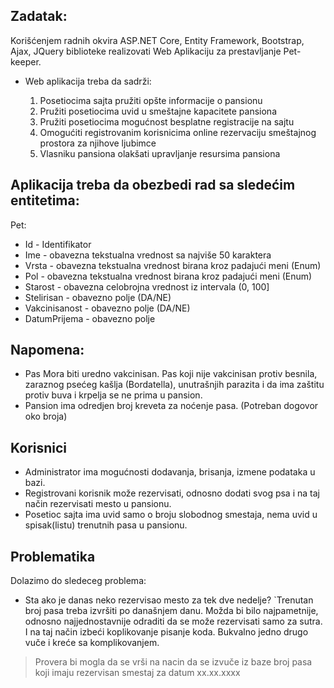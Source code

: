 ## Zadatak:

Korišćenjem radnih okvira ASP.NET Core, Entity Framework, Bootstrap, Ajax, JQuery biblioteke realizovati Web Aplikaciju za prestavljanje Pet-keeper.

- Web aplikacija treba da sadrži:

	1. Posetiocima sajta pružiti opšte informacije o pansionu
	2. Pružiti posetiocima uvid u smeštajne kapacitete pansiona
	3. Pružiti posetiocima mogućnost besplatne registracije na sajtu
	4. Omogućiti registrovanim korisnicima online rezervaciju smeštajnog prostora za njihove ljubimce
	5. Vlasniku pansiona olakšati upravljanje resursima pansiona

## Aplikacija treba da obezbedi rad sa sledećim entitetima:

Pet:
- Id - Identifikator
- Ime - obavezna tekstualna vrednost sa najviše 50 karaktera
- Vrsta - obavezna tekstualna vrednost birana kroz padajući meni (Enum)
- Pol - obavezna tekstualna vrednost birana kroz padajući meni (Enum)
- Starost - obavezna celobrojna vrednost iz intervala (0, 100]
- Stelirisan - obavezno polje (DA/NE)
- Vakcinisanost - obavezno polje (DA/NE)
- DatumPrijema - obavezno polje

## Napomena:

- Pas Mora biti uredno vakcinisan. Pas koji nije vakcinisan protiv besnila, zaraznog psećeg kašlja (Bordatella), unutrašnjih parazita i da ima zaštitu protiv buva i krpelja se ne prima u pansion. 
- Pansion ima odredjen broj kreveta za noćenje pasa. 
 (Potreban dogovor oko broja)

## Korisnici

- Administrator ima mogućnosti dodavanja, brisanja, izmene podataka u bazi.
- Registrovani korisnik može rezervisati, odnosno dodati svog psa i na taj način rezervisati mesto u pansionu.
- Posetioc sajta ima uvid samo o broju slobodnog smestaja, nema uvid u spisak(listu) trenutnih pasa u pansionu.

## Problematika
Dolazimo do sledeceg problema:

- Sta ako je danas neko rezervisao mesto za tek dve nedelje?
`Trenutan broj pasa treba izvršiti po današnjem danu.
Možda bi bilo najpametnije, odnosno najjednostavnije odraditi da se može rezervisati samo za sutra.
I na taj način izbeći koplikovanje pisanje koda. Bukvalno jedno drugo vuče i kreće sa komplikovanjem.

> Provera bi mogla da se vrši na nacin da se izvuče iz baze broj pasa koji imaju rezervisan smestaj za datum xx.xx.xxxx

